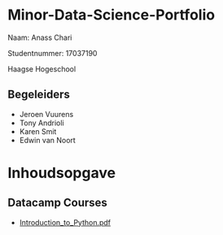 # Minor-Data-Science-Portfolio

Naam: Anass Chari

Studentnummer: 17037190

Haagse Hogeschool

## Begeleiders

- Jeroen Vuurens
- Tony Andrioli
- Karen Smit
- Edwin van Noort

# Inhoudsopgave

## Datacamp Courses

- [Introduction_to_Python.pdf](https://github.com/Anassc98/Minor-Data-Science-Portfolio/files/10308358/Introduction_to_Python.pdf)
